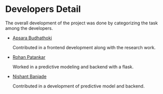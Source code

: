# Developers Detail

<p>The overall development of the project was done by categorizing the task among the developers.
</p>

- [Apsara Budhathoki](https://github.com/ApsaraBudhathoki)
    <p>Contributed in a frontend development along with the research work.</p>
- [Rohan Patankar](https://github.com/rohanpatankar926)
    <p> Worked in a predictive modeling and backend with a flask.</p>

- [Nishant Banjade](https://github.com/Nix-code)
    <p>Contributed in a development of predictive model and backend.</p>



